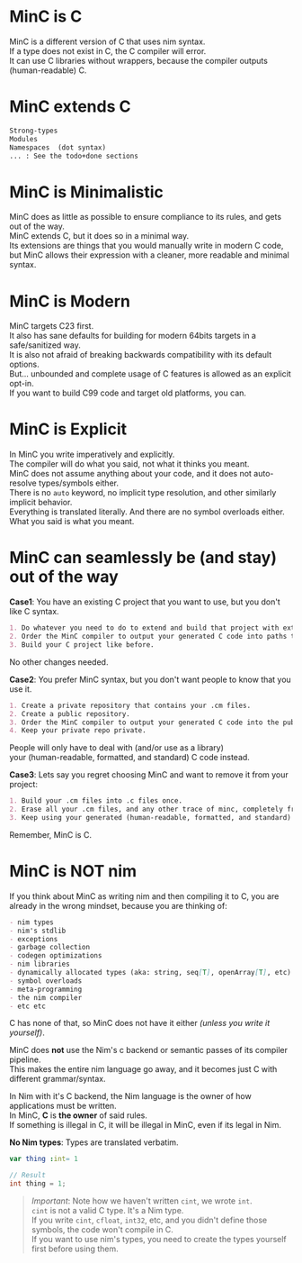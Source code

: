 # MinC is C
MinC is a different version of C that uses nim syntax.  
If a type does not exist in C, the C compiler will error.  
It can use C libraries without wrappers, because the compiler outputs (human-readable) C.

# MinC extends C
```md
Strong-types
Modules
Namespaces  (dot syntax)
... : See the todo+done sections
```

# MinC is Minimalistic
MinC does as little as possible to ensure compliance to its rules, and gets out of the way.  
MinC extends C, but it does so in a minimal way.  
Its extensions are things that you would manually write in modern C code,  
but MinC allows their expression with a cleaner, more readable and minimal syntax.  

# MinC is Modern
MinC targets C23 first.  
It also has sane defaults for building for modern 64bits targets in a safe/sanitized way.  
It is also not afraid of breaking backwards compatibility with its default options.  
But... unbounded and complete usage of C features is allowed as an explicit opt-in.  
If you want to build C99 code and target old platforms, you can.  

# MinC is Explicit
In MinC you write imperatively and explicitly.  
The compiler will do what you said, not what it thinks you meant.  
MinC does not assume anything about your code, and it does not auto-resolve types/symbols either.  
There is no `auto` keyword, no implicit type resolution, and other similarly implicit behavior.  
Everything is translated literally. And there are no symbol overloads either.  
What you said is what you meant.  

# MinC can seamlessly be (and stay) out of the way
**Case1**: You have an existing C project that you want to use, but you don't like C syntax.
``` md
1. Do whatever you need to do to extend and build that project with extra C files.  
2. Order the MinC compiler to output your generated C code into paths that the C buildsystem can recognize.  
3. Build your C project like before.  
```
No other changes needed.


**Case2**: You prefer MinC syntax, but you don't want people to know that you use it.
``` md
1. Create a private repository that contains your .cm files.  
2. Create a public repository.  
3. Order the MinC compiler to output your generated C code into the public repo.  
4. Keep your private repo private.  
```
People will only have to deal with (and/or use as a library)  
your (human-readable, formatted, and standard) C code instead.  


**Case3**: Lets say you regret choosing MinC and want to remove it from your project:
``` md
1. Build your .cm files into .c files once.  
2. Erase all your .cm files, and any other trace of minc, completely from your project.  
3. Keep using your generated (human-readable, formatted, and standard) C code instead.  
```
Remember, MinC is C.


# MinC is NOT nim
If you think about MinC as writing nim and then compiling it to C, you are already in the wrong mindset, because you are thinking of:
```md
- nim types
- nim's stdlib
- exceptions
- garbage collection
- codegen optimizations
- nim libraries
- dynamically allocated types (aka: string, seq[T], openArray[T], etc)
- symbol overloads
- meta-programming
- the nim compiler
- etc etc
```
C has none of that, so MinC does not have it either _(unless you write it yourself)_.  

MinC does **not** use the Nim's c backend or semantic passes of its compiler pipeline.  
This makes the entire nim language go away, and it becomes just C with different grammar/syntax.  

In Nim with it's C backend, the Nim language is the owner of how applications must be written.  
In MinC, **C** is **the owner** of said rules.  
If something is illegal in C, it will be illegal in MinC, even if its legal in Nim.  

**No Nim types**: Types are translated verbatim.
``` nim
var thing :int= 1
```
``` c
// Result
int thing = 1;
```

> _Important_:
> Note how we haven't written `cint`, we wrote `int`.  
> `cint` is not a valid C type. It's a Nim type.  
> If you write `cint`, `cfloat`, `int32`, etc, and you didn't define those symbols, the code won't compile in C.  
> If you want to use nim's types, you need to create the types yourself first before using them.  

